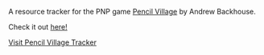 A resource tracker for the PNP game [Pencil Village](https://pencilvillage.org/) by Andrew Backhouse.

Check it out [here!](https://carsonhatch94.github.io/pencil-village-tracker/)

<a href="https://example.com](https://carsonhatch94.github.io/pencil-village-tracker/" target="_blank" rel="noopener noreferrer">Visit Pencil Village Tracker</a>
